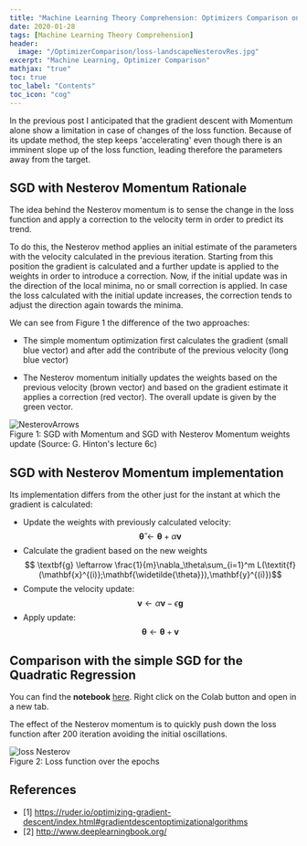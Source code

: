 ```yaml
---
title: "Machine Learning Theory Comprehension: Optimizers Comparison on a Quadratic Regression, SGD with Nesterov Momentum"                
date: 2020-01-28
tags: [Machine Learning Theory Comprehension]
header:
  image: "/OptimizerComparison/loss-landscapeNesterovRes.jpg"
excerpt: "Machine Learning, Optimizer Comparison"
mathjax: "true"
toc: true
toc_label: "Contents"
toc_icon: "cog"
---
```


In the previous post I anticipated that the gradient descent with Momentum alone show a limitation in case of changes of the loss function. Because of its update method, the step keeps 'accelerating' even though there is an imminent slope up of the loss function, leading therefore the parameters away from the target.


## SGD with Nesterov Momentum Rationale
The idea behind the Nesterov momentum is to sense the change in the loss function and apply a correction to the velocity term in order to predict its trend.

To do this, the Nesterov method applies an initial estimate of the parameters with the velocity calculated in the previous iteration. Starting from this position the gradient is calculated and a further update is applied to the weights in order to introduce a correction. Now, if the initial update was in the direction of the local minima, no or small correction is applied. In case the loss calculated with the initial update increases, the correction tends to adjust the direction again towards the minima.

We can see from Figure 1 the difference of the two approaches:

* The simple momentum optimization first calculates the gradient (small blue vector) and after add the contribute of the previous velocity (long blue vector)

* The Nesterov momentum initially updates the weights based on the previous velocity (brown vector) and based on the gradient estimate it applies a correction (red vector). The overall update is given by the green vector.

<img src="{{ site.url }}{{ site.baseurl }}/OptimizerComparison/nesterovarrow.png" alt="NesterovArrows">
<figcaption>Figure 1: SGD with Momentum and SGD with Nesterov Momentum weights update (Source: G. Hinton's lecture 6c)</figcaption>


## SGD with Nesterov Momentum implementation

Its implementation differs from the other just for the instant at which the gradient is calculated:

* Update the weights with previously calculated velocity:
$$ \mathbf{\widetilde{\theta}} \leftarrow \mathbf{\theta}+\alpha\textbf{v}$$
* Calculate the gradient based on the new weights
$$ \textbf{g} \leftarrow \frac{1}{m}\nabla_\theta\sum_{i=1}^m L(\textit{f} (\mathbf{x}^{(i)};\mathbf{\widetilde{\theta}}),\mathbf{y}^{(i)})$$
* Compute the velocity update:
$$ \textbf{v} \leftarrow \alpha\textbf{v}-\epsilon\textbf{g}$$
* Apply update:
$$ \mathbf{\theta} \leftarrow \mathbf{\theta}+\textbf{v}$$


## Comparison with the simple SGD for the Quadratic Regression

You can find the **notebook** [here](https://github.com/DavideDaz/TokyoDataScience/blob/master/Assignments/Gradient%20Descent%20Assignment/Basis%20Neural%20Network%20-%20Quadratic%20-%20SGD%20with%20Nesterov%20momentum.ipynb). Right click on the Colab button and open in a new tab.

The effect of the Nesterov momentum is to quickly push down the loss function after 200 iteration avoiding the initial oscillations.

<img src="{{ site.url }}{{ site.baseurl }}/OptimizerComparison/lossNesterov.png" alt="loss Nesterov" class="align-center">
<figcaption>Figure 2: Loss function over the epochs</figcaption>

## References

+ [1] https://ruder.io/optimizing-gradient-descent/index.html#gradientdescentoptimizationalgorithms
+ [2] http://www.deeplearningbook.org/
